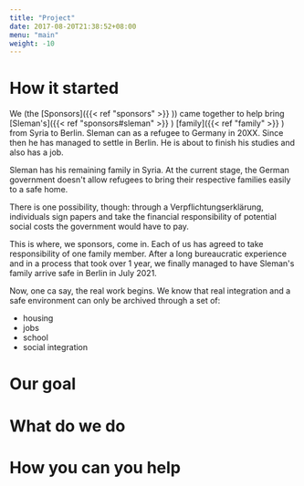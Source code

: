 ```yaml
---
title: "Project"
date: 2017-08-20T21:38:52+08:00
menu: "main"
weight: -10
---
```



# How it started
We (the [Sponsors]({{< ref "sponsors" >}} )) came together to help bring [Sleman's]({{< ref "sponsors#sleman" >}} ) [family]({{< ref "family" >}} ) from Syria to Berlin. Sleman can as a refugee to Germany in 20XX. Since then he has managed to settle in Berlin. He is about to finish his studies and also has a job.

Sleman has his remaining family in Syria. At the current stage, the German government doesn't allow refugees to bring their respective families easily to a safe home.

There is one possibility, though: through a Verpflichtungserklärung, individuals sign papers and take the financial responsibility of potential social costs the government would have to pay.

This is where, we sponsors, come in. Each of us has agreed to take responsibility of one family member. After a long bureaucratic experience and in a process that took over 1 year, we finally managed to have Sleman's family arrive safe in Berlin in July 2021.

Now, one ca say, the real work begins. We know that real integration and a safe environment can only be archived through a set of:
* housing
* jobs
* school
* social integration

# Our goal

# What do we do

# How you can you help
